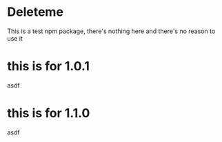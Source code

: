 # Deleteme
This is a test npm package, there's nothing here and there's no reason to use it


# this is for 1.0.1

asdf


# this is for 1.1.0

asdf